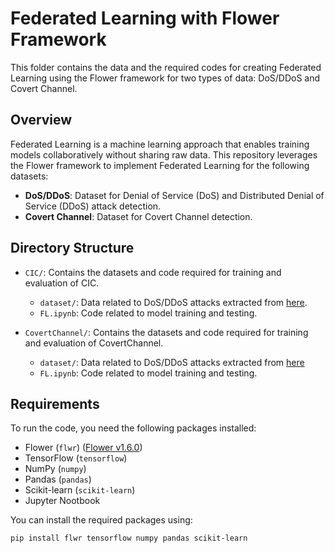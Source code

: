 # Federated Learning with Flower Framework

This folder contains the data and the required codes for creating Federated Learning using the Flower framework for two types of data: DoS/DDoS and Covert Channel.

## Overview

Federated Learning is a machine learning approach that enables training models collaboratively without sharing raw data. This repository leverages the Flower framework to implement Federated Learning for the following datasets:
- **DoS/DDoS**: Dataset for Denial of Service (DoS) and Distributed Denial of Service (DDoS) attack detection.
- **Covert Channel**: Dataset for Covert Channel detection.

## Directory Structure

- `CIC/`: Contains the datasets and code required for training and evaluation of CIC.
  - `dataset/`: Data related to DoS/DDoS attacks extracted from [here](https://www.unb.ca/cic/datasets/ddos-2019.html).
  - `FL.ipynb`: Code related to model training and testing.

- `CovertChannel/`: Contains the datasets and code required for training and evaluation of CovertChannel.
  - `dataset/`: Data related to DoS/DDoS attacks extracted from [here](https://turbina.gsd.inesc-id.pt/resources/mpt_detection/)
  - `FL.ipynb`: Code related to model training and testing.
    
## Requirements

To run the code, you need the following packages installed:

- Flower (`flwr`) ([Flower v1.6.0](https://flower.ai/))
- TensorFlow (`tensorflow`)
- NumPy (`numpy`)
- Pandas (`pandas`)
- Scikit-learn (`scikit-learn`)
- Jupyter Nootbook

You can install the required packages using:

```sh
pip install flwr tensorflow numpy pandas scikit-learn
